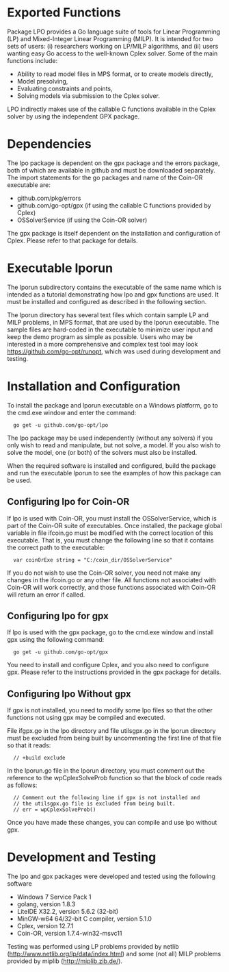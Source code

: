 # Exported Functions

Package LPO provides a Go language suite of tools for Linear Programming (LP) and Mixed-Integer Linear Programming (MILP). It is intended for two sets of users: (i) researchers working on LP/MILP algorithms, and (ii) users wanting easy Go access to the well-known Cplex solver. Some of the main functions include:

*	Ability to read model files in MPS format, or to create models directly,
*	Model presolving,
*	Evaluating constraints and points,
*	Solving models via submission to the Cplex solver.

LPO indirectly makes use of the callable C functions available in the Cplex solver by using the independent GPX package.

# Dependencies

The lpo package is dependent on the gpx package and the errors package, both of which are available in github and must be
downloaded separately. The import statements for the go packages and name of the Coin-OR executable are:

*	github.com/pkg/errors
*	github.com/go-opt/gpx (if using the callable C functions provided by Cplex)
*	OSSolverService (if using the Coin-OR solver)

The gpx package is itself dependent on the installation and configuration of Cplex. Please refer to that package for details.

# Executable lporun

The lporun subdirectory contains the executable of the same name which is intended as a tutorial demonstrating 
how lpo and gpx functions are used. It must be installed and configured as described in the following section.

The lporun directory has several text files which contain sample LP and MILP problems, in MPS format, that are used
by the lporun executable. The sample files are hard-coded in the executable to minimize user input and keep the demo
program as simple as possible. Users who may be interested in a more comprehensive and complex test tool may look
https://github.com/go-opt/runopt, which was used during development and testing.


# Installation and Configuration

To install the package and lporun executable on a Windows platform, go to the cmd.exe window and enter the command:
```
  go get -u github.com/go-opt/lpo
```

The lpo package may be used independently (without any solvers) if you only wish to read and manipulate, but not solve, a model. If you also wish to solve the model, one (or both) of the solvers must also be installed.

When the required software is installed and configured, build the package and run the executable lporun to 
see the examples of how this package can be used.

## Configuring lpo for Coin-OR

If lpo is used with Coin-OR, you must install the OSSolverService, which is part of the Coin-OR suite of executables. 
Once installed, the package global variable in file ifcoin.go must be modified with the correct location of this 
executable. That is, you must change the following line so that it contains the correct path to the executable:
```
  var coinOrExe string = "C:/coin_dir/OSSolverService"
```
If you do not wish to use the Coin-OR solver, you need not make any changes in the ifcoin.go or any other file. 
All functions not associated with Coin-OR will work correctly, and those functions associated with Coin-OR will return 
an error if called.

## Configuring lpo for gpx 

If lpo is used with the gpx package, go to the cmd.exe window and install gpx using the following command:
```
  go get -u github.com/go-opt/gpx
```
You need to install and configure Cplex, and you also need to configure gpx. Please refer to the instructions
provided in the gpx package for details.

## Configuring lpo **Without** gpx

If gpx is not installed, you need to modify some lpo files so that the other functions not using gpx may be compiled and
executed.

File ifgpx.go in the lpo directory and file utilsgpx.go in the lporun directory must be excluded from being built 
by uncommenting the first line of that file so that it reads:
```
  // +build exclude
```
In the lporun.go file in the lporun directory, you must comment out the reference to the wpCplexSolveProb function
so that the block of code reads as follows:
```
  // Comment out the following line if gpx is not installed and
  // the utilsgpx.go file is excluded from being built.
  // err = wpCplexSolveProb()
```
Once you have made these changes, you can compile and use lpo without gpx.

# Development and Testing

The lpo and gpx packages were developed and tested using the following software

* Windows 7 Service Pack 1
* golang, version 1.8.3
* LiteIDE X32.2, version 5.6.2 (32-bit)
* MinGW-w64 64/32-bit C compiler, version 5.1.0
* Cplex, version 12.7.1
* Coin-OR, version 1.7.4-win32-msvc11

Testing was performed using LP problems provided by netlib (http://www.netlib.org/lp/data/index.html) and some (not all)
MILP problems provided by miplib (http://miplib.zib.de/).
